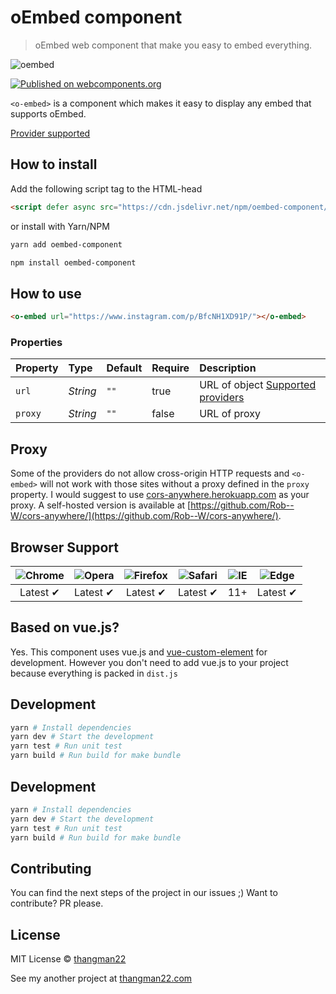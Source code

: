 # oEmbed component

> oEmbed web component that make you easy to embed everything.

![oembed](https://raw.githubusercontent.com/thangman22/oembed-component/master/static/facebook-feature-image.png)

[![Published on webcomponents.org](https://img.shields.io/badge/webcomponents.org-published-blue.svg)](https://www.webcomponents.org/element/thangman22/oembed-component)

`<o-embed>` is a component which makes it easy to display any embed that supports oEmbed.

[Provider supported](https://oembed.com/providers.json)

## How to install

Add the following script tag to the HTML-head

```html
<script defer async src="https://cdn.jsdelivr.net/npm/oembed-component/dist/oEmbed.js"></script>
```

or install with Yarn/NPM

```sh
yarn add oembed-component
```

```sh
npm install oembed-component
```

## How to use

<!--
```
<custom-element-demo>
<template>
  <script src="https://cdn.jsdelivr.net/npm/oembed-component/dist/oEmbed.js" defer async></script>
  <o-embed url="https://www.instagram.com/p/BfcNH1XD91P/"></o-embed>
</template>
</custom-element-demo>
```
-->
```html
<o-embed url="https://www.instagram.com/p/BfcNH1XD91P/"></o-embed>
```

### Properties

Property      | Type        | Default   | Require   | Description
:---          |:---         |:---       |:---       |:---
`url`         | *String*    | `""`      | true      | URL of object [Supported providers](https://oembed.com/providers.json)
`proxy`       | *String*    | `""`      | false     | URL of proxy

## Proxy
Some of the providers do not allow cross-origin HTTP requests and `<o-embed>` will not work with those sites without a proxy defined in the `proxy` property. I would suggest to use [cors-anywhere.herokuapp.com](https://cors-anywhere.herokuapp.com) as your proxy. A self-hosted version is available at [https://github.com/Rob--W/cors-anywhere/](https://github.com/Rob--W/cors-anywhere/).

## Browser Support

 ![Chrome](https://cdnjs.cloudflare.com/ajax/libs/browser-logos/39.2.2/chrome/chrome_48x48.png) | ![Opera](https://cdnjs.cloudflare.com/ajax/libs/browser-logos/39.2.2/opera/opera_48x48.png) | ![Firefox](https://cdnjs.cloudflare.com/ajax/libs/browser-logos/39.2.2/firefox/firefox_48x48.png) | ![Safari](https://cdnjs.cloudflare.com/ajax/libs/browser-logos/39.2.2/safari/safari_48x48.png) |![IE](https://cdnjs.cloudflare.com/ajax/libs/browser-logos/39.2.2/archive/internet-explorer_9-11/internet-explorer_9-11_48x48.png) |  ![Edge](https://cdnjs.cloudflare.com/ajax/libs/browser-logos/39.2.2/edge/edge_48x48.png) |
:---: | :---: | :---: | :---: | :---: | :---: |
Latest ✔ | Latest ✔ | Latest ✔ | Latest ✔ | 11+ | Latest ✔

## Based on vue.js?
Yes. This component uses vue.js and [vue-custom-element](https://github.com/karol-f/vue-custom-element) for development. However you don't need to add vue.js to your project because everything is packed in `dist.js`

## Development

```sh
yarn # Install dependencies
yarn dev # Start the development
yarn test # Run unit test
yarn build # Run build for make bundle
```

## Development

```sh
yarn # Install dependencies
yarn dev # Start the development
yarn test # Run unit test
yarn build # Run build for make bundle
```

## Contributing
You can find the next steps of the project in our issues ;)
Want to contribute? PR please.

## License
MIT License © [thangman22](https://thangman22.com)

See my another project at [thangman22.com](https://thangman22.com)
